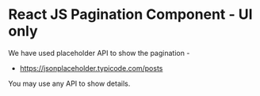 # React JS Pagination Component - UI only 

We have used placeholder API to show the pagination - 
* https://jsonplaceholder.typicode.com/posts 

You may use any API to show details.

